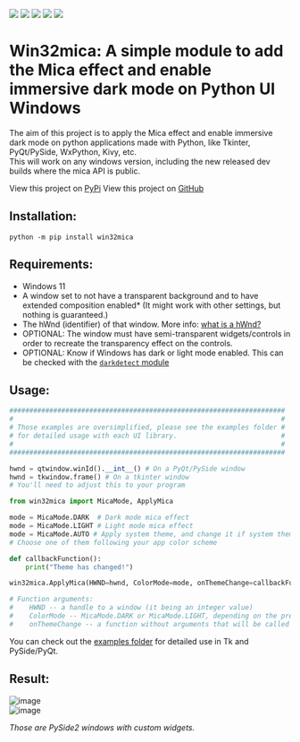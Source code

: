 
![](https://img.shields.io/pypi/wheel/win32mica?style=for-the-badge)
![](https://img.shields.io/pypi/v/win32mica?style=for-the-badge)
![](https://img.shields.io/pypi/l/win32mica?style=for-the-badge)
![](https://img.shields.io/pypi/pyversions/win32mica?style=for-the-badge)
![](https://img.shields.io/pypi/dm/win32mica?style=for-the-badge)
# Win32mica: A simple module to add the Mica effect and enable immersive dark mode on Python UI Windows
The aim of this project is to apply the Mica effect and enable immersive dark mode on python applications made with Python, like Tkinter, PyQt/PySide, WxPython, Kivy, etc.<br> This will work on any windows version, including the new released dev builds where the mica API is public.

View this project on [PyPi](https://pypi.org/project/win32mica/)
View this project on [GitHub](https://github.com/martinet101/win32mica)

## Installation:
```pwsh
python -m pip install win32mica
```

## Requirements:
 - Windows 11
 - A window set to not have a transparent background and to have extended composition enabled* (It might work with other settings, but nothing is guaranteed.)
 - The hWnd (identifier) of that window. More info: [what is a hWnd?](https://stackoverflow.com/questions/1635645/what-is-hwnd-in-vc) 
 - OPTIONAL: The window must have semi-transparent widgets/controls in order to recreate the transparency effect on the controls.
 - OPTIONAL: Know if Windows has dark or light mode enabled. This can be checked with the [`darkdetect` module](https://pypi.org/project/darkdetect/)

## Usage:

```python
#####################################################################
#                                                                   #
# Those examples are oversimplified, please see the examples folder #
# for detailed usage with each UI library.                          #
#                                                                   #
#####################################################################

hwnd = qtwindow.winId().__int__() # On a PyQt/PySide window
hwnd = tkwindow.frame() # On a tkinter window
# You'll need to adjust this to your program

from win32mica import MicaMode, ApplyMica

mode = MicaMode.DARK  # Dark mode mica effect
mode = MicaMode.LIGHT # Light mode mica effect
mode = MicaMode.AUTO # Apply system theme, and change it if system theme changes
# Choose one of them following your app color scheme

def callbackFunction():
    print("Theme has changed!")

win32mica.ApplyMica(HWND=hwnd, ColorMode=mode, onThemeChange=callbackFunction)

# Function arguments:
#    HWND -- a handle to a window (it being an integer value)
#    ColorMode -- MicaMode.DARK or MicaMode.LIGHT, depending on the preferred UI theme. A boolean value can also be passed, True meaning Dark and False meaning Light
#    onThemeChange -- a function without arguments that will be called when the system theme changes. This parameter is effective only if the theme is set to MicaMode.AUTO

```

You can check out the [examples folder](https://github.com/martinet101/win32mica/tree/main/examples) for detailed use in Tk and PySide/PyQt.

## Result:

![image](https://user-images.githubusercontent.com/53119851/188261331-15e17447-590f-452a-be62-07c67a3db673.png)<br>
![image](https://user-images.githubusercontent.com/53119851/188261398-83f5d904-586f-47ce-b6af-d4521eb3f68f.png)

_Those are PySide2 windows with custom widgets._


